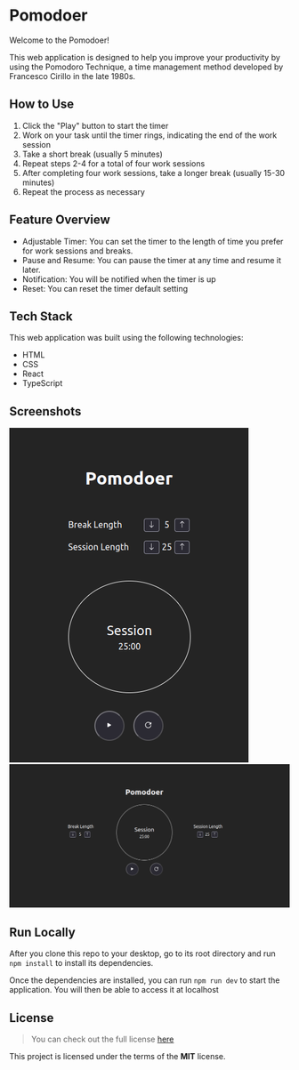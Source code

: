 # Pomodoer

Welcome to the Pomodoer!

This web application is designed to help you improve your productivity by using the Pomodoro Technique, a time management method developed by Francesco Cirillo in the late 1980s.

## How to Use
<ol>
    <li>Click the "Play" button to start the timer</li>
    <li>Work on your task until the timer rings, indicating the end of the work session</li>
    <li>Take a short break (usually 5 minutes)</li>
    <li>Repeat steps 2-4 for a total of four work sessions</li>
    <li>After completing four work sessions, take a longer break (usually 15-30 minutes)</li>
    <li>Repeat the process as necessary</li>
</ol>

## Feature Overview
- Adjustable Timer: You can set the timer to the length of time you prefer for work sessions and breaks.
- Pause and Resume: You can pause the timer at any time and resume it later.
- Notification: You will be notified when the timer is up
- Reset: You can reset the timer default setting

## Tech Stack
This web application was built using the following technologies:

- HTML
- CSS
- React
- TypeScript

## Screenshots

<img src = "./public/screenshot/screenshot-02.png" alt="screenshot for small screen device">
<img src = "./public/screenshot/screenshot-01.png" alt="screenshot for large screen device">


## Run Locally

After you clone this repo to your desktop, go to its root directory and run `npm install` to install its dependencies.

Once the dependencies are installed, you can run  `npm run dev` to start the application. You will then be able to access it at localhost

## License
>You can check out the full license [here](https://github.com/IgorAntun/node-chat/blob/master/LICENSE)

This project is licensed under the terms of the **MIT** license.
